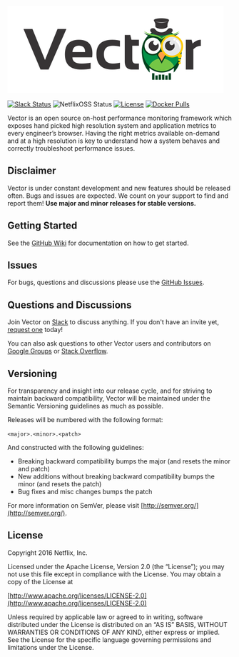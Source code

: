 ![Vector](vector.png)

[![Slack Status](https://vectoross.test.netflix.net/badge.svg)](https://vectoross.test.netflix.net/)
![NetflixOSS Status](https://img.shields.io/badge/NetflixOSS-active-brightgreen.svg)
[![License](https://img.shields.io/github/license/Netflix/vector.svg)](http://www.apache.org/licenses/LICENSE-2.0)
[![Docker Pulls](https://img.shields.io/docker/pulls/mspier/vector.svg)](https://hub.docker.com/r/mspier/vector/)

Vector is an open source on-host performance monitoring framework which exposes hand picked high resolution system and application metrics to every engineer’s browser. Having the right metrics available on-demand and at a high resolution is key to understand how a system behaves and correctly troubleshoot performance issues.

## Disclaimer

Vector is under constant development and new features should be released often. Bugs and issues are expected. We count on your support to find and report them! **Use major and minor releases for stable versions.**

## Getting Started

See the [GitHub Wiki](https://github.com/Netflix/vector/wiki/Getting-Started) for documentation on how to get started.

## Issues

For bugs, questions and discussions please use the [GitHub Issues](https://github.com/Netflix/vector/issues).

## Questions and Discussions

Join Vector on [Slack](https://vectoross.slack.com/) to discuss anything. If you don't have an invite yet, [request one](http://slack.vectoross.io/) today!

You can also ask questions to other Vector users and contributors on [Google Groups](https://groups.google.com/forum/#!forum/vector-users) or [Stack Overflow](http://stackoverflow.com/questions/tagged/vectoross).

## Versioning

For transparency and insight into our release cycle, and for striving to maintain backward compatibility, Vector will be maintained under the Semantic Versioning guidelines as much as possible.

Releases will be numbered with the following format:

`<major>.<minor>.<patch>`

And constructed with the following guidelines:

* Breaking backward compatibility bumps the major (and resets the minor and patch)
* New additions without breaking backward compatibility bumps the minor (and resets the patch)
* Bug fixes and misc changes bumps the patch

For more information on SemVer, please visit [http://semver.org/](http://semver.org/).

## License

Copyright 2016 Netflix, Inc.

Licensed under the Apache License, Version 2.0 (the “License”); you may not use this file except in compliance with the License. You may obtain a copy of the License at

[http://www.apache.org/licenses/LICENSE-2.0](http://www.apache.org/licenses/LICENSE-2.0)

Unless required by applicable law or agreed to in writing, software distributed under the License is distributed on an “AS IS” BASIS, WITHOUT WARRANTIES OR CONDITIONS OF ANY KIND, either express or implied. See the License for the specific language governing permissions and limitations under the License.
